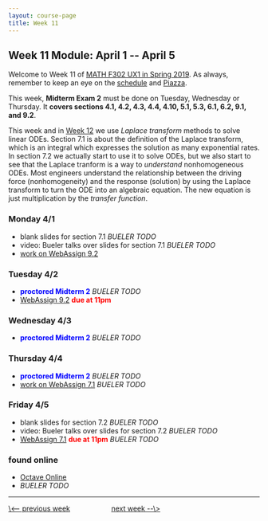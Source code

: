 ```yaml
---
layout: course-page
title: Week 11
---
```


## Week 11 Module: April 1 -- April 5

Welcome to Week 11 of [MATH F302 UX1 in Spring 2019](index.html).  As always, remember to keep an eye on the [schedule](schedule.pdf) and [Piazza](https://piazza.com/uaf/spring2019/math302ux1/home).

This week, **Midterm Exam 2** must be done on Tuesday, Wednesday or Thursday.  It **covers sections 4.1, 4.2, 4.3, 4.4, 4.10, 5.1, 5.3, 6.1, 6.2, 9.1, and 9.2**.

This week and in [Week 12](week12) we use _Laplace transform_ methods to solve linear ODEs.  Section 7.1 is about the definition of the Laplace transform, which is an integral which expresses the solution as many exponential rates.  In section 7.2 we actually start to use it to solve ODEs, but we also start to see that the Laplace tranform is a way to _understand_ nonhomogeneous ODEs.  Most engineers understand the relationship between the driving force (nonhomogeneity) and the response (solution) by using the Laplace transform to turn the ODE into an algebraic equation.  The new equation is just multiplication by the _transfer function_.

### Monday 4/1
* blank slides for section 7.1 _BUELER TODO_
* video: Bueler talks over slides for section 7.1 _BUELER TODO_
* [work on WebAssign 9.2](https://www.webassign.net/)

### Tuesday 4/2
* <span style="color:blue">**proctored Midterm 2**</span> _BUELER TODO_
* [WebAssign 9.2](https://www.webassign.net/) <span style="color:red">**due at 11pm**</span>

### Wednesday 4/3
* <span style="color:blue">**proctored Midterm 2**</span> _BUELER TODO_

### Thursday 4/4
* <span style="color:blue">**proctored Midterm 2**</span> _BUELER TODO_
* [work on WebAssign 7.1](https://www.webassign.net/) _BUELER TODO_

### Friday 4/5
* blank slides for section 7.2 _BUELER TODO_
* video: Bueler talks over slides for section 7.2 _BUELER TODO_
* [WebAssign 7.1](https://www.webassign.net/) <span style="color:red">**due at 11pm**</span> _BUELER TODO_

### found online
* [Octave Online](https://octave-online.net/)
* _BUELER TODO_

<hr>
<a align="left" href="week10">\<-- previous week</a>  &nbsp; &nbsp; &nbsp; &nbsp; &nbsp; &nbsp; &nbsp; &nbsp; &nbsp; &nbsp; <a align="right" href="week12">next week --\></a>
